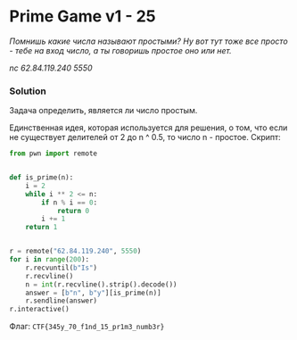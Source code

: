 # Prime Game v1 - 25
_Помнишь какие числа называют простыми? Ну вот тут тоже все просто - тебе на вход число, а ты говоришь простое оно или нет._

_nc 62.84.119.240 5550_

### Solution
Задача определить, является ли число простым.

Единственная идея, которая используется для решения, о том, что если не существует делителей от 2 до n ^ 0.5, то число n - простое.
Скрипт:
```python
from pwn import remote


def is_prime(n):
    i = 2
    while i ** 2 <= n:
        if n % i == 0:
            return 0
        i += 1
    return 1


r = remote("62.84.119.240", 5550)
for i in range(200):
    r.recvuntil(b"Is")
    r.recvline()
    n = int(r.recvline().strip().decode())
    answer = [b"n", b"y"][is_prime(n)]
    r.sendline(answer)
r.interactive()
```

Флаг: `CTF{345y_70_f1nd_15_pr1m3_numb3r}`